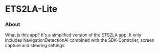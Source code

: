 # ETS2LA-Lite

### About

What is this app?
It's a simplified version of the [ETS2LA](https://github.com/ETS2LA/Euro-Truck-Simulator-2-Lane-Assist) app.
It only includes NavigationDetectionAI combined with the SDK-Controller, screen capture and steering settings.